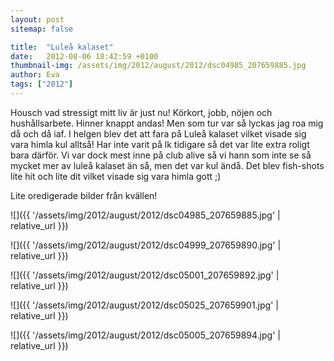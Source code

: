 ```yaml
---
layout: post
sitemap: false

title:  "Luleå kalaset"
date:   2012-08-06 18:42:59 +0100
thumbnail-img: /assets/img/2012/august/2012/dsc04985_207659885.jpg
author: Eva
tags: ["2012"]
---
```


Housch vad stressigt mitt liv är just nu! Körkort, jobb, nöjen och hushållsarbete. Hinner knappt andas! Men som tur var så lyckas jag roa mig då och då iaf. I helgen blev det att fara på Luleå kalaset vilket visade sig vara himla kul alltså! Har inte varit på lk tidigare så det var lite extra roligt bara därför. Vi var dock mest inne på club alive så vi hann som inte se så mycket mer av luleå kalaset än så, men det var kul ändå. Det blev fish-shots lite hit och lite dit vilket visade sig vara himla gott ;) 

Lite oredigerade bilder från kvällen!

![]({{ '/assets/img/2012/august/2012/dsc04985_207659885.jpg'  | relative_url }})

![]({{ '/assets/img/2012/august/2012/dsc04999_207659890.jpg'  | relative_url }})

![]({{ '/assets/img/2012/august/2012/dsc05001_207659892.jpg'  | relative_url }})

![]({{ '/assets/img/2012/august/2012/dsc05025_207659901.jpg'  | relative_url }})

![]({{ '/assets/img/2012/august/2012/dsc05005_207659894.jpg'  | relative_url }})


